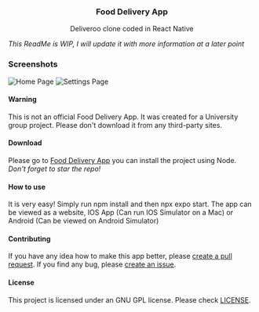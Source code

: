 <div><h3 align="center">Food Delivery App</h3></div>
<p align="center">Deliveroo clone coded in React Native</p>
<p align="center">
</p>

*This ReadMe is WIP, I will update it with more information at a later point*

### Screenshots
  <img alt="Home Page" src="assets/HWIDSpoofer_2RGRfPEVCc.png" />
  <img alt="Settings Page" src="assets/HWIDSpoofer_DsgWUq5ujc.png" />

#### Warning
This is not an official Food Delivery App. It was created for a University group project. Please don't download it from any third-party sites.

#### Download 
Please go to [Food Delivery App](https://github.com/JaredWestley/Food-Delivery-App/tree/main/food-delivery-app) you can install the project using Node. *Don't forget to star the repo!*

#### How to use
It is very easy! Simply run npm install and then npx expo start. The app can be viewed as a website, IOS App (Can run IOS Simulator on a Mac) or Android (Can be viewed on Android Simulator)

#### Contributing
If you have any idea how to make this app better, please [create a pull request](https://github.com/JaredWestley/Food-Delivery-App/compare). If you find any bug, please [create an issue](https://github.com/JaredWestley/HWIDSpoofer/issues/new).

#### License
This project is licensed under an GNU GPL license. Please check [LICENSE](LICENSE).
